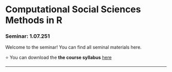 # Computational Social Sciences Methods in R
### Seminar: 1.07.251

Welcome to the seminar! You can find all seminal materials here. 

:star: You can download the **the course syllabus** [here](Slides/ol2022_computational_socialscience_R_syllabus.pdf)

---
